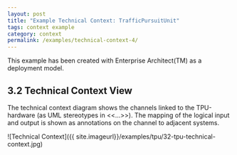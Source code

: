 ```yaml
---
layout: post
title: "Example Technical Context: TrafficPursuitUnit"
tags: context example 
category: context
permalink: /examples/technical-context-4/
---
```


<div class="arc42-example">
This example has been created with Enterprise Architect(TM) as a deployment model. 
</div>

## 3.2 Technical Context View
The technical context diagram shows the channels linked to the TPU-hardware (as UML stereotypes in <<...>>). The mapping of the logical input and output is shown as annotations on the channel to adjacent systems.

![Technical Context]({{ site.imageurl}}/examples/tpu/32-tpu-technical-context.jpg)
